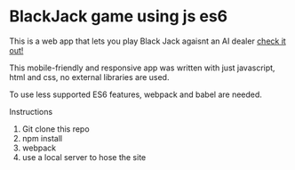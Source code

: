 # BlackJack game using js es6

This is a web app that lets you play Black Jack agaisnt an AI dealer [check it out!](jbenkual.github.io/blackjack)

This mobile-friendly and responsive app was written with just javascript, html and css, no external libraries are used.

To use less supported ES6 features, webpack and babel are needed.

Instructions

1. Git clone this repo
2. npm install
3. webpack
4. use a local server to hose the site


